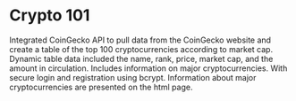 # Crypto 101

Integrated CoinGecko API to pull data from the CoinGecko website and create a table of the top 100 cryptocurrencies according to market cap.  Dynamic table data included the name, rank, price, market cap, and the amount in circulation. Includes information on major cryptocurrencies. With secure login and registration using bcrypt.  Information about major cryptocurrencies are presented on the html page.




